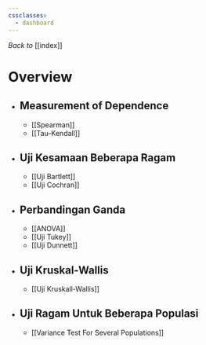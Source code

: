 ```yaml
---
cssclasses:
  - dashboard
---
```

_Back to_ [[index]]
# Overview
- ## Measurement of Dependence
	- [[Spearman]]
	- [[Tau-Kendall]]
- ## Uji Kesamaan Beberapa Ragam 
	- [[Uji Bartlett]]
	- [[Uji Cochran]]
- ## Perbandingan Ganda
	- [[ANOVA]]
	- [[Uji Tukey]]
	- [[Uji Dunnett]]
- ## Uji Kruskal-Wallis
	- [[Uji Kruskall-Wallis]]
- ## Uji Ragam Untuk Beberapa Populasi
	- [[Variance Test For Several Populations]]